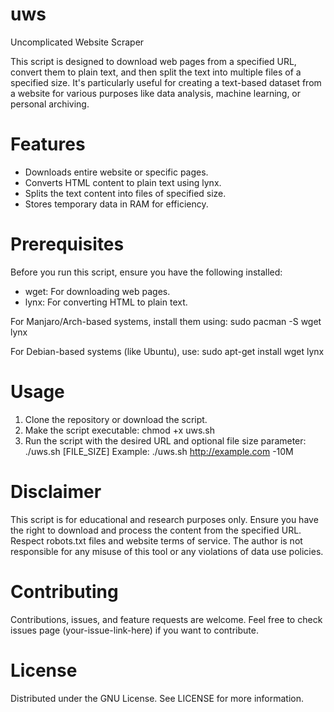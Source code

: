 # uws
Uncomplicated Website Scraper

This script is designed to download web pages from a specified URL, convert them to plain text, and then split the text into multiple files of a specified size. It's particularly useful for creating a text-based dataset from a website for various purposes like data analysis, machine learning, or personal archiving.

# Features

- Downloads entire website or specific pages.
- Converts HTML content to plain text using lynx.
- Splits the text content into files of specified size.
- Stores temporary data in RAM for efficiency.

# Prerequisites

Before you run this script, ensure you have the following installed:
- wget: For downloading web pages.
- lynx: For converting HTML to plain text.

For Manjaro/Arch-based systems, install them using:
sudo pacman -S wget lynx

For Debian-based systems (like Ubuntu), use:
sudo apt-get install wget lynx

# Usage

1. Clone the repository or download the script.
2. Make the script executable:
   chmod +x uws.sh
3. Run the script with the desired URL and optional file size parameter:
   ./uws.sh <URL> [FILE_SIZE]
   Example:
   ./uws.sh http://example.com -10M

# Disclaimer

This script is for educational and research purposes only. Ensure you have the right to download and process the content from the specified URL. Respect robots.txt files and website terms of service. The author is not responsible for any misuse of this tool or any violations of data use policies.

# Contributing

Contributions, issues, and feature requests are welcome. Feel free to check issues page (your-issue-link-here) if you want to contribute.

# License

Distributed under the GNU License. See LICENSE for more information.


